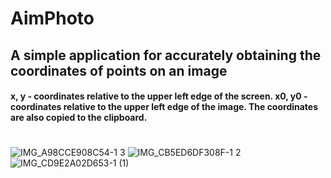 # AimPhoto
## A simple application for accurately obtaining the coordinates of points on an image
#### x, y - coordinates relative to the upper left edge of the screen. x0, y0 - coordinates relative to the upper left edge of the image. The coordinates are also copied to the clipboard.
# 

![IMG_A98CCE908C54-1 3](https://github.com/Artemaj9/AimPhoto/assets/104516847/59306cf4-e411-4dfb-8162-c3ead516ebf7)
![IMG_CB5ED6DF308F-1 2](https://github.com/Artemaj9/AimPhoto/assets/104516847/211ceffa-327d-4545-ad1f-f1028719795f)
![IMG_CD9E2A02D653-1 (1)](https://github.com/Artemaj9/AimPhoto/assets/104516847/920f76a9-6a47-4818-b354-28fae875987a)

